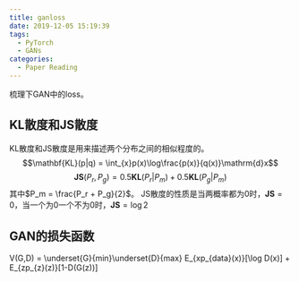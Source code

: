 ```yaml
---
title: ganloss
date: 2019-12-05 15:19:39
tags:
  - PyTorch
  - GANs
categories: 
  - Paper Reading
---
```

梳理下GAN中的loss。

## KL散度和JS散度
KL散度和JS散度是用来描述两个分布之间的相似程度的。
$$\mathbf{KL}(p|q) = \int_{x}p(x)\log\frac{p(x)}{q(x)}\mathrm{d}x$$
$$\mathbf{JS}(P_r,P_g) =0.5\mathbf{KL}(P_r|P_m) +0.5\mathbf{KL}(P_g|P_m)$$
其中$P_m = \frac{P_r + P_g}{2}$。
JS散度的性质是当两概率都为0时，$\mathbf{JS}=0$，当一个为0一个不为0时，$\mathbf{JS}=\log2$

## GAN的损失函数
V(G,D) = \underset{G}{min}\underset{D}{max} E_{xp_{data}(x)}[\log D(x)] + E_{zp_{z}(z)}[1-D(G(z))]